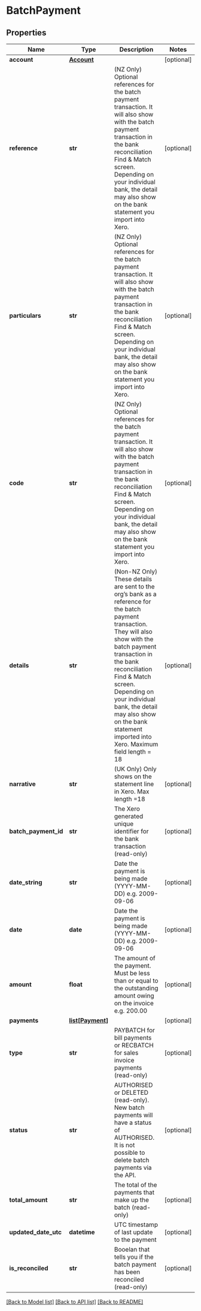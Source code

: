 # BatchPayment

## Properties
Name | Type | Description | Notes
------------ | ------------- | ------------- | -------------
**account** | [**Account**](Account.md) |  | [optional] 
**reference** | **str** | (NZ Only) Optional references for the batch payment transaction. It will also show with the batch payment transaction in the bank reconciliation Find &amp; Match screen. Depending on your individual bank, the detail may also show on the bank statement you import into Xero. | [optional] 
**particulars** | **str** | (NZ Only) Optional references for the batch payment transaction. It will also show with the batch payment transaction in the bank reconciliation Find &amp; Match screen. Depending on your individual bank, the detail may also show on the bank statement you import into Xero. | [optional] 
**code** | **str** | (NZ Only) Optional references for the batch payment transaction. It will also show with the batch payment transaction in the bank reconciliation Find &amp; Match screen. Depending on your individual bank, the detail may also show on the bank statement you import into Xero. | [optional] 
**details** | **str** | (Non-NZ Only) These details are sent to the org’s bank as a reference for the batch payment transaction. They will also show with the batch payment transaction in the bank reconciliation Find &amp; Match screen. Depending on your individual bank, the detail may also show on the bank statement imported into Xero. Maximum field length &#x3D; 18 | [optional] 
**narrative** | **str** | (UK Only) Only shows on the statement line in Xero. Max length &#x3D;18 | [optional] 
**batch_payment_id** | **str** | The Xero generated unique identifier for the bank transaction (read-only) | [optional] 
**date_string** | **str** | Date the payment is being made (YYYY-MM-DD) e.g. 2009-09-06 | [optional] 
**date** | **date** | Date the payment is being made (YYYY-MM-DD) e.g. 2009-09-06 | [optional] 
**amount** | **float** | The amount of the payment. Must be less than or equal to the outstanding amount owing on the invoice e.g. 200.00 | [optional] 
**payments** | [**list[Payment]**](Payment.md) |  | [optional] 
**type** | **str** | PAYBATCH for bill payments or RECBATCH for sales invoice payments (read-only) | [optional] 
**status** | **str** | AUTHORISED or DELETED (read-only). New batch payments will have a status of AUTHORISED. It is not possible to delete batch payments via the API. | [optional] 
**total_amount** | **str** | The total of the payments that make up the batch (read-only) | [optional] 
**updated_date_utc** | **datetime** | UTC timestamp of last update to the payment | [optional] 
**is_reconciled** | **str** | Booelan that tells you if the batch payment has been reconciled (read-only) | [optional] 

[[Back to Model list]](../README.md#documentation-for-models) [[Back to API list]](../README.md#documentation-for-api-endpoints) [[Back to README]](../README.md)


